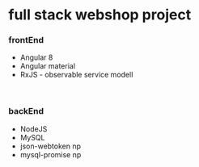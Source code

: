 # full stack webshop project

<h3>frontEnd</h3>
<ul>
  <li>Angular 8</li>
  <li>Angular material</li>
  <li>RxJS - observable service modell</li>
</ul>
<br>
<h3>backEnd</h3>
<ul>
  <li>NodeJS</li>
  <li>MySQL</li>
  <li>json-webtoken np</li>
  <li>mysql-promise np</li>
</ul>

